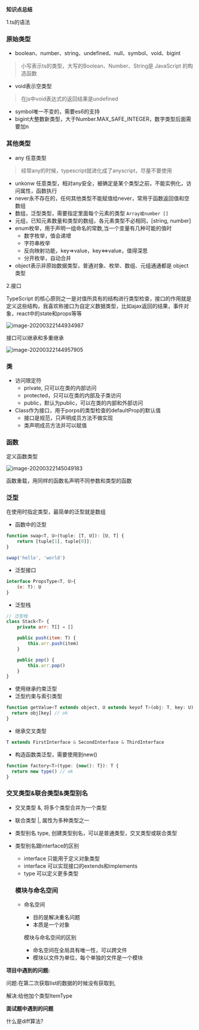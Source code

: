 **知识点总结**

1.ts的语法

### 原始类型

- boolean、number、string、undefined、null、symbol、void、bigint

> 小写表示ts的类型，大写的Boolean、Number、String是 JavaScript 的构造函数

- void表示空类型

> 在js中void表达式的返回结果是undefined

- symbol唯一不变的，需要es6的支持
- bigint大整数新类型，大于Number.MAX_SAFE_INTEGER，数字类型后面需要加n

### 其他类型

- any 任意类型

> 经常any的时候，typescript就进化成了anyscript，尽量不要使用

- unkonw 任意类型，相对any安全，被确定是某个类型之前，不能实例化，访问属性，函数执行
- never永不存在的，任何其他类型不能赋值给never，常用于函数返回值和空数组
- 数组，泛型类型，需要指定里面每个元素的类型 `Array或number []`
- 元组，已知元素数量和类型的数组，各元素类型不必相同，[string, number]
- enum枚举，用于声明一组命名的常数,当一个变量有几种可能的值时
  - 数字枚举，值会递增
  - 字符串枚举
  - 反向映射功能，key=>value，key<=>value，值得深思
  - 分开枚举，自动合并
- object表示非原始数据类型，普通对象、枚举、数组、元组通通都是 object 类型

2.接口

 TypeScript 的核心原则之一是对值所具有的结构进行类型检查，接口的作用就是定义这些结构，我喜欢称接口为自定义数据类型，比如ajax返回的结果，事件对象，react中的state和props等等 

![image-20200322144934987](C:\Users\lenovo\AppData\Roaming\Typora\typora-user-images\image-20200322144934987.png)

 接口可以继承和多重继承 

![image-20200322144957905](C:\Users\lenovo\AppData\Roaming\Typora\typora-user-images\image-20200322144957905.png)

### 类

- 访问限定符
  - private, 只可以在类的内部访问
  - protected，只可以在类的内部及子类访问
  - public，默认为public，可以在类的内部和外部访问
- Class作为接口，用于porps的类型检查的defaultProp的默认值
  - 接口是规范，只声明成员方法不做实现
  - 类声明成员方法并可以赋值

### 函数

 定义函数类型 

![image-20200322145049183](C:\Users\lenovo\AppData\Roaming\Typora\typora-user-images\image-20200322145049183.png)

 函数重载，用同样的函数名声明不同参数和类型的函数 

### 泛型

在使用时指定类型，最简单的泛型就是数组

- 函数中的泛型

```js
function swap<T, U>(tuple: [T, U]): [U, T] {
    return [tuple[1], tuple[0]];
}

swap('hello', 'world')
```

- 泛型接口

```js
interface PropsType<T, U>{
    (e: T): U
}
```

- 泛型栈

```js
// 泛型栈
class Stack<T> {
    private arr: T[] = []

    public push(item: T) {
        this.arr.push(item)
    }

    public pop() {
        this.arr.pop()
    }
}
```

- 使用继承约束泛型
- 泛型约束与索引类型

```js
function getValue<T extends object, U extends keyof T>(obj: T, key: U) {
  return obj[key] // ok
}
```

- 继承交叉类型

```js
T extends FirstInterface & SecondInterface & ThirdInterface
```

- 构造函数类泛型，需要使用到new()

```js
function factory<T>(type: {new(): T}): T {
  return new type() // ok
}
```

### 交叉类型&联合类型&类型别名

- 交叉类型 &, 将多个类型合并为一个类型

- 联合类型 |, 属性为多种类型之一

- 类型别名 type, 创建类型别名，可以是普通类型，交叉类型或联合类型

- 类型别名跟interface的区别

  - interface 只能用于定义对象类型
  - interface 可以实现接口的extends和implements
  - type 可以定义更多类型

  ### 模块与命名空间

  - 命名空间

    - 目的是解决重名问题
    - 本质是一个对象

    模块与命名空间的区别

    - 命名空间在全局具有唯一性，可以跨文件
    - 模块以文件为单位，每个单独的文件是一个模块

**项目中遇到的问题:**

问题:在第二次获取list的数据的时候没有获取到,

解决:给他加个类型ItemType

**面试题中遇到的问题**

什么是diff算法?



